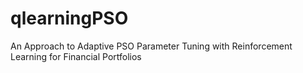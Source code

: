 # qlearningPSO
An Approach to Adaptive PSO Parameter Tuning with Reinforcement Learning for Financial Portfolios
